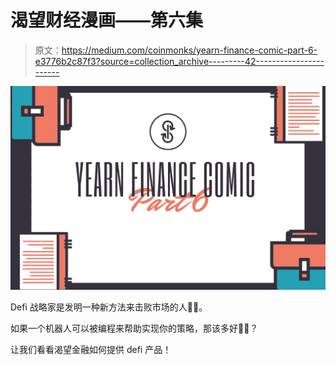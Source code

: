 # 渴望财经漫画——第六集

> 原文：<https://medium.com/coinmonks/yearn-finance-comic-part-6-e3776b2c87f3?source=collection_archive---------42----------------------->

![](img/864858e35b8faf549e4a37d5b8c93737.png)

Defi 战略家是发明一种新方法来击败市场的人👨‍💼。

如果一个机器人可以被编程来帮助实现你的策略，那该多好👨‍💻？

让我们看看渴望金融如何提供 defi 产品！